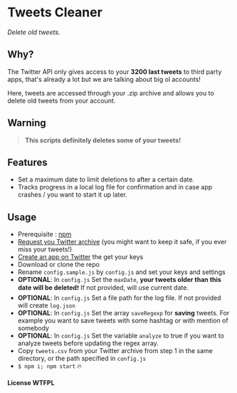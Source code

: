 # Tweets Cleaner

*Delete old tweets.*

## Why?
The Twitter API only gives access to your **3200 last tweets** to third party apps, that's already a lot but we are talking about big ol accounts!

Here, tweets are accessed through your .zip archive and allows you to delete old tweets from your account.

## Warning

> **This scripts definitely deletes some of your tweets!**

## Features
- Set a maximum date to limit deletions to after a certain date.
- Tracks progress in a local log file for confirmation and in case app crashes / you want to start it up later.

## Usage

- Prerequisite : [npm](https://www.npmjs.com/get-npm)
- [Request you Twitter archive](https://twitter.com/settings/account) (you might want to keep it safe, if you ever miss your tweets!)
- [Create an app on Twitter](https://apps.twitter.com/) the get your keys
- Download or clone the repo
- Rename `config.sample.js` by `config.js` and set your keys and settings
- **OPTIONAL**: In `config.js` Set the `maxDate`, **your tweets older than this date will be deleted**:exclamation: If not provided, will use current date.
- **OPTIONAL**: In `config.js` Set a file path for the log file. If not provided will create `log.json`
- **OPTIONAL**: In `config.js` Set the array `saveRegexp` for **saving** tweets. For example you want to save tweets with some hashtag or with mention of somebody
- **OPTIONAL**: In `config.js` Set the variable `analyze` to true if you want to analyze tweets before updating the regex array. 
- Copy `tweets.csv` from your Twitter archive from step 1 in the same directory, or the path specified in `config.js`
- `$ npm i; npm start` :fire:


#### License WTFPL
